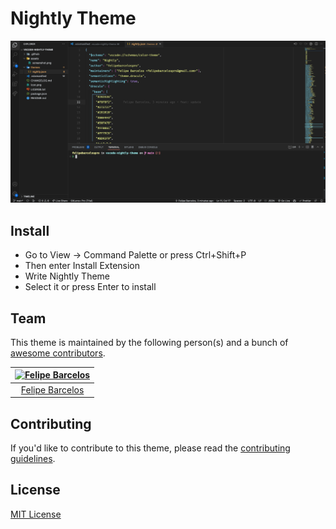 # Nightly Theme

![Screenshot](https://raw.githubusercontent.com/felipebarcelospro/vscode-nightly-theme/main/assets/screenshot.png)

## Install

- Go to View -> Command Palette or press Ctrl+Shift+P
- Then enter Install Extension
- Write Nightly Theme
- Select it or press Enter to install

## Team

This theme is maintained by the following person(s) and a bunch of [awesome contributors](https://github.com/felipebarcelospro/visual-studio-code/graphs/contributors).

[![Felipe Barcelos](https://avatars.githubusercontent.com/u/30063988?s=400&u=55f810b6bc9a8453084133bf2ad884c2c94441e7&v=4)](https://github.com/felipebarcelospro) |
:---: |
[Felipe Barcelos](https://github.com/felipebarcelospro) |

## Contributing

If you'd like to contribute to this theme, please read the [contributing guidelines](./.github/CONTRIBUTING.md).

## License

[MIT License](./LICENSE)